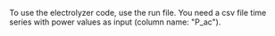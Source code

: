 To use the electrolyzer code, use the run file. You need a csv file time series with power values as input (column name: "P_ac").  
